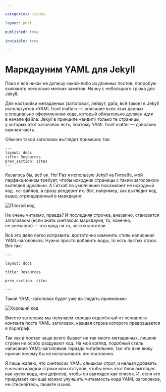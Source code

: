 ```yaml
---

categories: issues

layout: post

published: true

invisible: true

---
```


# Маркдауним YAML для Jekyll

Пока я всё никак не допишу какой-либо из длинных постов, попробую выложить несколько мелких заметок. Начну с небольшого трюка для Jekyll.

Для настройки метаданных (заголовок, лейаут, дата, всё такое) в Jekyll используется «YAML front matter» — описание всех этих данных в специально оформленном коде, который обязательно должен идти в начале файла. Jekyll в принципе «видит» только те страницы, у которых этот заголовок есть, поэтому YAML front matter — довольно важная часть.

Обычно такой заголовок выглядит примерно так:

    ---
    layout: docs
    title: Resources
    prev_section: sites
    ---

Казалось бы, всё ок. Но! Раз я использую Jekyll на Гитхабе, мой перфекционизм требует, чтобы исходник страницы с таким заголовком выглядел идеально. А Гитхаб по умолчанию показывает не исходный код `.md`-файлов, а сразу рендерит их. Вот, например, как выглядит код выше, отрендеренный в маркдауне:

![Плохой код][bad]

Не очень читаемо, правда? И последняя строчка, внезапно, становится заголовком (если знать синтаксис маркдауна, то, конечно, не внезапно) — это вряд ли то, чего мы хотели.

Всё это дело легко исправить: достаточно изменить стиль написания YAML-заголовков. Нужно просто добавить воды, то есть пустых строк. Вот так:

    ---
    
    layout: docs
    
    title: Resources
    
    prev_section: sites
    
    ---

Такой YAML-заголовок будет уже выглядеть приемлимо:

![Хороший код][good]

Вместо заголовка мы получаем хорошо отделённый от основного контента поста YAML-заголовок, каждая строка которого превращается в параграф.

Так как в постах чаще всего бывает не так много метаданных, лишние строки не особо раздувают код. На мой взгляд, подобный стиль написания YAML-заголовков гораздо читабельнее, так что я не вижу причин почему бы не использовать его постоянно.

Я лишь жалею, что синтаксис YAML слишком строг, и нельзя добавить в начало каждой строки или отступов, чтобы весь этот блок выглядел как кусок кода, или дефисов, чтобы он выглядел как список. И, если кто придумает как ещё можно улучшить читаемость кода YAML-заголовков, не стесняйтесь, пишите issues.



[bad]: http://img-fotki.yandex.ru/get/6430/1076905.1/0_9789a_239b2fc2_orig.png
[good]: http://img-fotki.yandex.ru/get/5625/1076905.1/0_97899_16bfcbbf_orig.png